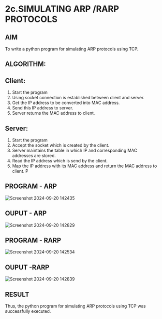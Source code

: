 # 2c.SIMULATING ARP /RARP PROTOCOLS
## AIM
To write a python program for simulating ARP protocols using TCP.
## ALGORITHM:
## Client:
1. Start the program
2. Using socket connection is established between client and server.
3. Get the IP address to be converted into MAC address.
4. Send this IP address to server.
5. Server returns the MAC address to client.
## Server:
1. Start the program
2. Accept the socket which is created by the client.
3. Server maintains the table in which IP and corresponding MAC addresses are
stored.
4. Read the IP address which is send by the client.
5. Map the IP address with its MAC address and return the MAC address to client.
P
## PROGRAM - ARP
![Screenshot 2024-09-20 142435](https://github.com/user-attachments/assets/fc11adcc-06ba-4962-a797-e9dc2cb03b05)

## OUPUT - ARP
![Screenshot 2024-09-20 142829](https://github.com/user-attachments/assets/01a7bc41-162f-4cc1-95ef-4d3d13d71f0b)

## PROGRAM - RARP
![Screenshot 2024-09-20 142534](https://github.com/user-attachments/assets/43ac26ae-b308-4e52-98aa-f240230bcba3)

## OUPUT -RARP
![Screenshot 2024-09-20 142839](https://github.com/user-attachments/assets/49ca3427-dfd5-417a-8d40-93721ce86b21)

## RESULT
Thus, the python program for simulating ARP protocols using TCP was successfully 
executed.

